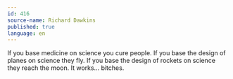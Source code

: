 ```yaml
---
id: 416
source-name: Richard Dawkins
published: true
language: en
---
```

If you base medicine on science you cure people. If you base the design of planes on science they fly. If you base the design of rockets on science they reach the moon. It works… bitches.
